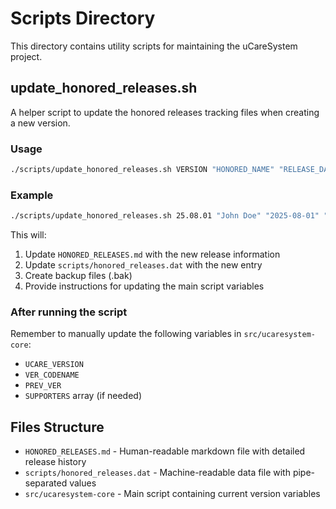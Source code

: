 # Scripts Directory

This directory contains utility scripts for maintaining the uCareSystem project.

## update_honored_releases.sh

A helper script to update the honored releases tracking files when creating a new version.

### Usage

```bash
./scripts/update_honored_releases.sh VERSION "HONORED_NAME" "RELEASE_DATE" "NOTES"
```

### Example

```bash
./scripts/update_honored_releases.sh 25.08.01 "John Doe" "2025-08-01" "New feature release"
```

This will:
1. Update `HONORED_RELEASES.md` with the new release information
2. Update `scripts/honored_releases.dat` with the new entry
3. Create backup files (.bak)
4. Provide instructions for updating the main script variables

### After running the script

Remember to manually update the following variables in `src/ucaresystem-core`:
- `UCARE_VERSION`
- `VER_CODENAME`
- `PREV_VER`
- `SUPPORTERS` array (if needed)

## Files Structure

- `HONORED_RELEASES.md` - Human-readable markdown file with detailed release history
- `scripts/honored_releases.dat` - Machine-readable data file with pipe-separated values
- `src/ucaresystem-core` - Main script containing current version variables
